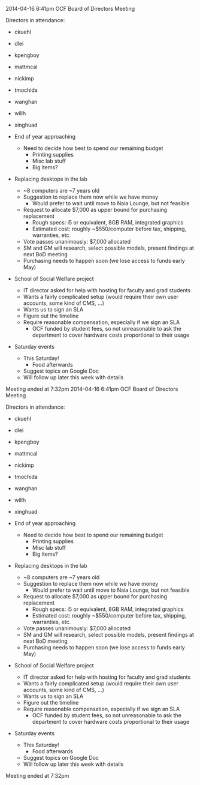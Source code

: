 2014-04-16 6:41pm
OCF Board of Directors Meeting

Directors in attendance:
- ckuehl
- dlei
- kpengboy
- mattmcal
- nickimp
- tmochida
- wanghan
- willh
- xinghuad

- End of year approaching
  - Need to decide how best to spend our remaining budget
    - Printing supplies
    - Misc lab stuff
    - Big items?
- Replacing desktops in the lab
  - ~8 computers are ~7 years old
  - Suggestion to replace them now while we have money
    - Would prefer to wait until move to Naia Lounge, but not feasible
  - Request to allocate $7,000 as upper bound for purchasing replacement
    - Rough specs: i5 or equivalent, 8GB RAM, integrated graphics
    - Estimated cost: roughly ~$550/computer before tax, shipping,
      warranties, etc.
  - Vote passes unanimously: $7,000 allocated
  - SM and GM will research, select possible models, present findings at
    next BoD meeting
  - Purchasing needs to happen soon (we lose access to funds early May)
- School of Social Welfare project
  - IT director asked for help with hosting for faculty and grad
    students
  - Wants a fairly complicated setup (would require their own user
    accounts, some kind of CMS, ...)
  - Wants us to sign an SLA
  - Figure out the timeline
  - Require reasonable compensation, especially if we sign an SLA
    - OCF funded by student fees, so not unreasonable to ask the
      department to cover hardware costs proportional to their usage
- Saturday events
  - This Saturday!
    - Food afterwards
  - Suggest topics on Google Doc
  - Will follow up later this week with details

Meeting ended at 7:32pm
2014-04-16 6:41pm
OCF Board of Directors Meeting

Directors in attendance:
- ckuehl
- dlei
- kpengboy
- mattmcal
- nickimp
- tmochida
- wanghan
- willh
- xinghuad

- End of year approaching
  - Need to decide how best to spend our remaining budget
    - Printing supplies
    - Misc lab stuff
    - Big items?
- Replacing desktops in the lab
  - ~8 computers are ~7 years old
  - Suggestion to replace them now while we have money
    - Would prefer to wait until move to Naia Lounge, but not feasible
  - Request to allocate $7,000 as upper bound for purchasing replacement
    - Rough specs: i5 or equivalent, 8GB RAM, integrated graphics
    - Estimated cost: roughly ~$550/computer before tax, shipping,
      warranties, etc.
  - Vote passes unanimously: $7,000 allocated
  - SM and GM will research, select possible models, present findings at
    next BoD meeting
  - Purchasing needs to happen soon (we lose access to funds early May)
- School of Social Welfare project
  - IT director asked for help with hosting for faculty and grad
    students
  - Wants a fairly complicated setup (would require their own user
    accounts, some kind of CMS, ...)
  - Wants us to sign an SLA
  - Figure out the timeline
  - Require reasonable compensation, especially if we sign an SLA
    - OCF funded by student fees, so not unreasonable to ask the
      department to cover hardware costs proportional to their usage
- Saturday events
  - This Saturday!
    - Food afterwards
  - Suggest topics on Google Doc
  - Will follow up later this week with details

Meeting ended at 7:32pm
